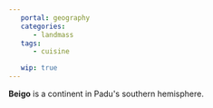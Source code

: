 ```yaml
---
   portal: geography
   categories:
      - landmass
   tags:
      - cuisine

   wip: true
---
```


**Beigo** is a continent in Padu's southern hemisphere.
